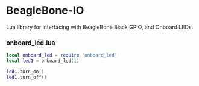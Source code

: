 # BeagleBone-IO
Lua library for interfacing with BeagleBone Black GPIO, and Onboard LEDs.

### onboard_led.lua
``` lua
local onboard_led = require 'onboard_led'
local led1 = onboard_led(1)

led1.turn_on()
led1.turn_off()
```
